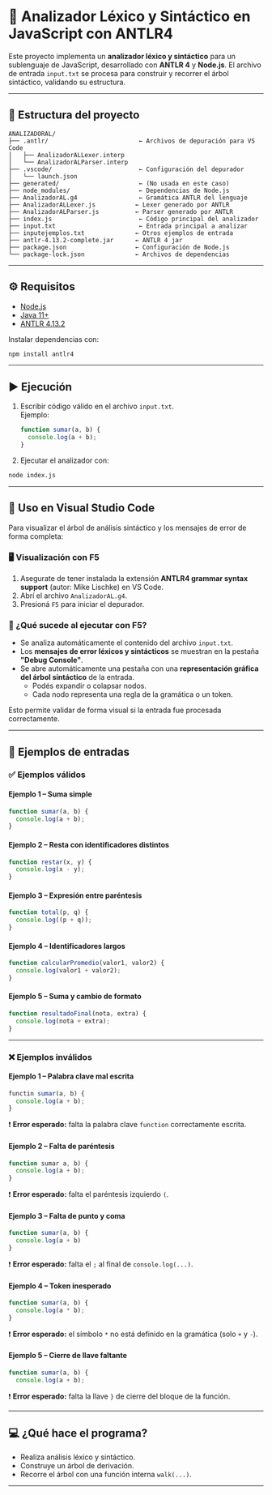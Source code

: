 # 🧠 Analizador Léxico y Sintáctico en JavaScript con ANTLR4

Este proyecto implementa un **analizador léxico y sintáctico** para un sublenguaje de JavaScript, desarrollado con **ANTLR 4** y **Node.js**. El archivo de entrada `input.txt` se procesa para construir y recorrer el árbol sintáctico, validando su estructura.

---

## 📁 Estructura del proyecto

```
ANALIZADORAL/
├── .antlr/                         ← Archivos de depuración para VS Code
│   ├── AnalizadorALLexer.interp
│   └── AnalizadorALParser.interp
├── .vscode/                        ← Configuración del depurador
│   └── launch.json
├── generated/                      ← (No usada en este caso)
├── node_modules/                   ← Dependencias de Node.js
├── AnalizadorAL.g4                 ← Gramática ANTLR del lenguaje
├── AnalizadorALLexer.js           ← Lexer generado por ANTLR
├── AnalizadorALParser.js          ← Parser generado por ANTLR
├── index.js                        ← Código principal del analizador
├── input.txt                       ← Entrada principal a analizar
├── inputejemplos.txt              ← Otros ejemplos de entrada
├── antlr-4.13.2-complete.jar      ← ANTLR 4 jar
├── package.json                   ← Configuración de Node.js
└── package-lock.json              ← Archivos de dependencias
```

---

## ⚙️ Requisitos

- [Node.js](https://nodejs.org/)
- [Java 11+](https://adoptium.net/)
- [ANTLR 4.13.2](https://www.antlr.org/download/antlr-4.13.2-complete.jar)

Instalar dependencias con:

```bash
npm install antlr4
```

---


## ▶️ Ejecución

1. Escribir código válido en el archivo `input.txt`.  
   Ejemplo:

   ```js
   function sumar(a, b) {
     console.log(a + b);
   }
   ```

2. Ejecutar el analizador con:

```bash
node index.js
```

---


## 🧭 Uso en Visual Studio Code

Para visualizar el árbol de análisis sintáctico y los mensajes de error de forma completa:

### 🖥️ Visualización con F5

1. Asegurate de tener instalada la extensión **ANTLR4 grammar syntax support** (autor: Mike Lischke) en VS Code.
2. Abrí el archivo `AnalizadorAL.g4`.
3. Presioná `F5` para iniciar el depurador.

### 🧩 ¿Qué sucede al ejecutar con F5?

- Se analiza automáticamente el contenido del archivo `input.txt`.
- Los **mensajes de error léxicos y sintácticos** se muestran en la pestaña **"Debug Console"**.
- Se abre automáticamente una pestaña con una **representación gráfica del árbol sintáctico** de la entrada.
  - Podés expandir o colapsar nodos.
  - Cada nodo representa una regla de la gramática o un token.

Esto permite validar de forma visual si la entrada fue procesada correctamente.

---

## 🧪 Ejemplos de entradas

### ✅ Ejemplos válidos

#### Ejemplo 1 – Suma simple
```js
function sumar(a, b) {
  console.log(a + b);
}
```

#### Ejemplo 2 – Resta con identificadores distintos
```js
function restar(x, y) {
  console.log(x - y);
}
```

#### Ejemplo 3 – Expresión entre paréntesis
```js
function total(p, q) {
  console.log((p + q));
}
```

#### Ejemplo 4 – Identificadores largos
```js
function calcularPromedio(valor1, valor2) {
  console.log(valor1 + valor2);
}
```

#### Ejemplo 5 – Suma y cambio de formato
```js
function resultadoFinal(nota, extra) {
  console.log(nota + extra);
}
```

---

### ❌ Ejemplos inválidos

#### Ejemplo 1 – Palabra clave mal escrita
```js
functin sumar(a, b) {
  console.log(a + b);
}
```
❗ **Error esperado:** falta la palabra clave `function` correctamente escrita.

#### Ejemplo 2 – Falta de paréntesis
```js
function sumar a, b) {
  console.log(a + b);
}
```
❗ **Error esperado:** falta el paréntesis izquierdo `(`.

#### Ejemplo 3 – Falta de punto y coma
```js
function sumar(a, b) {
  console.log(a + b)
}
```
❗ **Error esperado:** falta el `;` al final de `console.log(...)`.

#### Ejemplo 4 – Token inesperado
```js
function sumar(a, b) {
  console.log(a * b);
}
```
❗ **Error esperado:** el símbolo `*` no está definido en la gramática (solo `+` y `-`).

#### Ejemplo 5 – Cierre de llave faltante
```js
function sumar(a, b) {
  console.log(a + b);
```
❗ **Error esperado:** falta la llave `}` de cierre del bloque de la función.

---

## 💻 ¿Qué hace el programa?

- Realiza análisis léxico y sintáctico.
- Construye un árbol de derivación.
- Recorre el árbol con una función interna `walk(...)`.

---
